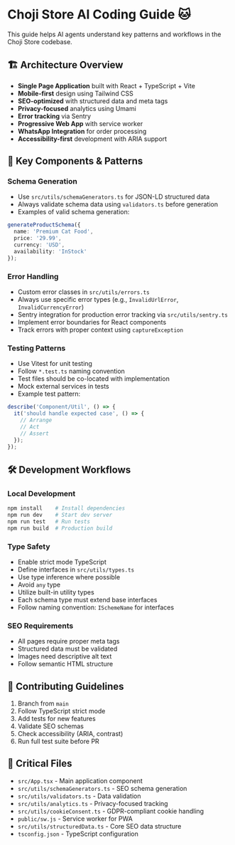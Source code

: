 # Choji Store AI Coding Guide 🐱

This guide helps AI agents understand key patterns and workflows in the Choji Store codebase.

## 🏗️ Architecture Overview

- **Single Page Application** built with React + TypeScript + Vite
- **Mobile-first** design using Tailwind CSS
- **SEO-optimized** with structured data and meta tags
- **Privacy-focused** analytics using Umami
- **Error tracking** via Sentry
- **Progressive Web App** with service worker
- **WhatsApp Integration** for order processing
- **Accessibility-first** development with ARIA support

## 🔑 Key Components & Patterns

### Schema Generation
- Use `src/utils/schemaGenerators.ts` for JSON-LD structured data
- Always validate schema data using `validators.ts` before generation
- Examples of valid schema generation:
```typescript
generateProductSchema({
  name: 'Premium Cat Food',
  price: '29.99',
  currency: 'USD',
  availability: 'InStock'
});
```

### Error Handling
- Custom error classes in `src/utils/errors.ts`
- Always use specific error types (e.g., `InvalidUrlError`, `InvalidCurrencyError`)
- Sentry integration for production error tracking via `src/utils/sentry.ts`
- Implement error boundaries for React components
- Track errors with proper context using `captureException`

### Testing Patterns
- Use Vitest for unit testing
- Follow `*.test.ts` naming convention
- Test files should be co-located with implementation
- Mock external services in tests
- Example test pattern:
```typescript
describe('Component/Util', () => {
  it('should handle expected case', () => {
    // Arrange
    // Act
    // Assert
  });
});
```

## 🛠️ Development Workflows

### Local Development
```bash
npm install    # Install dependencies
npm run dev    # Start dev server
npm run test   # Run tests
npm run build  # Production build
```

### Type Safety
- Enable strict mode TypeScript
- Define interfaces in `src/utils/types.ts`
- Use type inference where possible
- Avoid `any` type
- Utilize built-in utility types
- Each schema type must extend base interfaces
- Follow naming convention: `ISchemeName` for interfaces

### SEO Requirements
- All pages require proper meta tags
- Structured data must be validated
- Images need descriptive alt text
- Follow semantic HTML structure

## 🤝 Contributing Guidelines

1. Branch from `main`
2. Follow TypeScript strict mode
3. Add tests for new features
4. Validate SEO schemas
5. Check accessibility (ARIA, contrast)
6. Run full test suite before PR

## 📁 Critical Files

- `src/App.tsx` - Main application component
- `src/utils/schemaGenerators.ts` - SEO schema generation
- `src/utils/validators.ts` - Data validation
- `src/utils/analytics.ts` - Privacy-focused tracking
- `src/utils/cookieConsent.ts` - GDPR-compliant cookie handling
- `public/sw.js` - Service worker for PWA
- `src/utils/structuredData.ts` - Core SEO data structure
- `tsconfig.json` - TypeScript configuration
